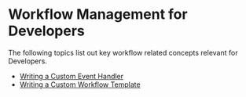 # Workflow Management for Developers

The following topics list out key workflow related concepts relevant for
Developers.

-   [Writing a Custom Event Handler](_Writing_a_Custom_Event_Handler_)
-   [Writing a Custom Workflow
    Template](_Writing_a_Custom_Workflow_Template_)
